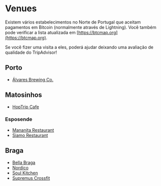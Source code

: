 # Venues

Existem vários estabelecimentos no Norte de Portugal que aceitam pagamentos em Bitcoin (normalmente através de Lightning). Você também pode verificar a lista atualizada em [https://btcmap.org](https://btcmap.org).

Se você fizer uma visita a eles, poderá ajudar deixando uma avaliação de qualidade do TripAdvisor!

## Porto
* [Álvares Brewing Co.](/venues/alvares)

## Matosinhos
* [HopTrip Cafe](/venues/hoptrip)

### Esposende

* [Mananita Restaurant](/venues/mananita)
* [Siamo Restaurant](/venues/siamo)

## Braga

* [Bella Braga](/venues/bellabraga)
* [Nordico](/venues/nordico)
* [Soul Kitchen](/venues/soulkitchen)
* [Supremus Crossfit](/venues/supremus.md)
